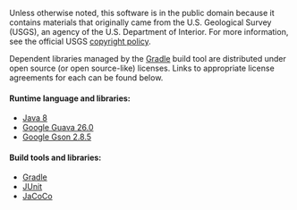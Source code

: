 Unless otherwise noted, this software is in the public domain because it contains materials that originally came from the U.S. Geological Survey (USGS), an agency of the U.S. Department of Interior. For more information, see the official USGS [copyright policy](http://www.usgs.gov/visual-id/credit_usgs.html#copyright).

Dependent libraries managed by the [Gradle](https://gradle.org) build tool are distributed under open source (or open source-like) licenses. Links to appropriate license agreements for each can be found below.

#### Runtime language and libraries:

- [Java 8](http://www.oracle.com/technetwork/java/javase/terms/license)
- [Google Guava 26.0](https://github.com/google/guava/blob/master/COPYING)
- [Google Gson 2.8.5](https://github.com/google/gson/blob/master/LICENSE)

#### Build tools and libraries:

 - [Gradle](https://github.com/gradle/gradle/blob/master/LICENSE)
 - [JUnit](http://junit.org/junit4/license.html)
 - [JaCoCo](http://www.jacoco.org/jacoco/trunk/doc/license.html)
